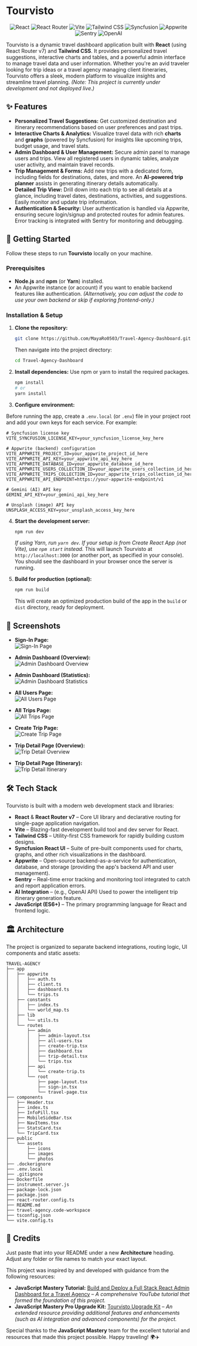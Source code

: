 # Tourvisto
<!-- Tech Stack Badges -->
<p align="center">
  <img alt="React" src="https://img.shields.io/badge/React-61DAFB?style=for-the-badge&logo=react&logoColor=white" />
  <img alt="React Router" src="https://img.shields.io/badge/React%20Router-v7.0.0-CA4245?style=for-the-badge&logo=react-router&logoColor=white" />
  <img alt="Vite" src="https://img.shields.io/badge/Vite-646CFF?style=for-the-badge&logo=vite&logoColor=white" />
  <img alt="Tailwind CSS" src="https://img.shields.io/badge/Tailwind_CSS-38B2AC?style=for-the-badge&logo=tailwind-css&logoColor=white" />
  <img alt="Syncfusion" src="https://img.shields.io/badge/Syncfusion-0078D4?style=for-the-badge&logo=syncfusion&logoColor=white" />
  <img alt="Appwrite" src="https://img.shields.io/badge/Appwrite-000000?style=for-the-badge&logo=appwrite&logoColor=white" />
  <img alt="Sentry" src="https://img.shields.io/badge/Sentry-000000?style=for-the-badge&logo=sentry&logoColor=white" />
  <img alt="OpenAI" src="https://img.shields.io/badge/OpenAI-000000?style=for-the-badge&logo=openai&logoColor=white" />
</p>

Tourvisto is a dynamic travel dashboard application built with **React** (using React Router v7) and **Tailwind CSS**. It provides personalized travel suggestions, interactive charts and tables, and a powerful admin interface to manage travel data and user information. Whether you're an avid traveler looking for trip ideas or a travel agency managing client itineraries, Tourvisto offers a sleek, modern platform to visualize insights and streamline travel planning. *(Note: This project is currently under development and not deployed live.)*

## ✨ Features

- **Personalized Travel Suggestions:** Get customized destination and itinerary recommendations based on user preferences and past trips.
- **Interactive Charts & Analytics:** Visualize travel data with rich **charts** and **graphs** (powered by Syncfusion) for insights like upcoming trips, budget usage, and travel stats.
- **Admin Dashboard & User Management:** Secure admin panel to manage users and trips. View all registered users in dynamic tables, analyze user activity, and maintain travel records.
- **Trip Management & Forms:** Add new trips with a dedicated form, including fields for destinations, dates, and more. An **AI-powered trip planner** assists in generating itinerary details automatically.
- **Detailed Trip View:** Drill down into each trip to see all details at a glance, including travel dates, destinations, activities, and suggestions. Easily monitor and update trip information.
- **Authentication & Security:** User authentication is handled via Appwrite, ensuring secure login/signup and protected routes for admin features. Error tracking is integrated with Sentry for monitoring and debugging.

## 🚀 Getting Started

Follow these steps to run **Tourvisto** locally on your machine.

### Prerequisites
- **Node.js** and **npm** (or **Yarn**) installed.
- An Appwrite instance (or account) if you want to enable backend features like authentication. *(Alternatively, you can adjust the code to use your own backend or skip if exploring frontend-only.)*

### Installation & Setup

1. **Clone the repository:**
   ```bash
   git clone https://github.com/MayaRo0503/Travel-Agency-Dashboard.git
   ```
   Then navigate into the project directory:
   ```bash
   cd Travel-Agency-Dashboard
   ```

2. **Install dependencies:** Use npm or yarn to install the required packages.
   ```bash
   npm install
   # or
   yarn install
   ```

3. **Configure environment:**

Before running the app, create a `.env.local` (or `.env`) file in your project root and add your own keys for each service. For example:

```dotenv
# Syncfusion license key
VITE_SYNCFUSION_LICENSE_KEY=your_syncfusion_license_key_here

# Appwrite (backend) configuration
VITE_APPWRITE_PROJECT_ID=your_appwrite_project_id_here
VITE_APPWRITE_API_KEY=your_appwrite_api_key_here
VITE_APPWRITE_DATABASE_ID=your_appwrite_database_id_here
VITE_APPWRITE_USERS_COLLECTION_ID=your_appwrite_users_collection_id_here
VITE_APPWRITE_TRIPS_COLLECTION_ID=your_appwrite_trips_collection_id_here
VITE_APPWRITE_API_ENDPOINT=https://your-appwrite-endpoint/v1

# Gemini (AI) API key
GEMINI_API_KEY=your_gemini_api_key_here

# Unsplash (image) API key
UNSPLASH_ACCESS_KEY=your_unsplash_access_key_here
```

4. **Start the development server:** 
   ```bash
   npm run dev
   ```
   *If using Yarn, run `yarn dev`. If your setup is from Create React App (not Vite), use `npm start` instead.* This will launch Tourvisto at `http://localhost:3000` (or another port, as specified in your console). You should see the dashboard in your browser once the server is running.

5. **Build for production (optional):**
   ```bash
   npm run build
   ```
   This will create an optimized production build of the app in the `build` or `dist` directory, ready for deployment.
## 📸 Screenshots

- **Sign-In Page:**  
  ![Sign-In Page](https://i.postimg.cc/MZFjjgGk/sign-in-page.png)

- **Admin Dashboard (Overview):**  
  ![Admin Dashboard Overview](https://i.postimg.cc/SsZYdv7M/dashboard-admin.png)

- **Admin Dashboard (Statistics):**  
  ![Admin Dashboard Statistics](https://i.postimg.cc/bJY2QhbP/dashboard-down-admin.png)

- **All Users Page:**  
  ![All Users Page](https://i.postimg.cc/1zQF363f/all-users-page.png)

- **All Trips Page:**  
  ![All Trips Page](https://i.postimg.cc/02KKGZ6z/trips-page.png)

- **Create Trip Page:**  
  ![Create Trip Page](https://i.postimg.cc/DzPXJZS5/create-trip-page.png)

- **Trip Detail Page (Overview):**  
  ![Trip Detail Overview](https://i.postimg.cc/SRJ2vfDt/trip-detail-page.png)

- **Trip Detail Page (Itinerary):**  
  ![Trip Detail Itinerary](https://i.postimg.cc/1X2nhVdR/trip-detail-down-page.png)

## 🛠 Tech Stack

Tourvisto is built with a modern web development stack and libraries:

- **React** & **React Router v7** – Core UI library and declarative routing for single-page application navigation.
- **Vite** – Blazing-fast development build tool and dev server for React.
- **Tailwind CSS** – Utility-first CSS framework for rapidly building custom designs.
- **Syncfusion React UI** – Suite of pre-built components used for charts, graphs, and other rich visualizations in the dashboard.
- **Appwrite** – Open-source backend-as-a-service for authentication, database, and storage (providing the app's backend API and user management).
- **Sentry** – Real-time error tracking and monitoring tool integrated to catch and report application errors.
- **AI Integration** – (e.g., OpenAI API) Used to power the intelligent trip itinerary generation feature.
- **JavaScript (ES6+)** – The primary programming language for React and frontend logic.

## 🏛️ Architecture

The project is organized to separate backend integrations, routing logic, UI components and static assets:

```plaintext
TRAVEL-AGENCY
├── app
│   ├── appwrite
│   │   ├── auth.ts
│   │   ├── client.ts
│   │   ├── dashboard.ts
│   │   └── trips.ts
│   ├── constants
│   │   ├── index.ts
│   │   └── world_map.ts
│   ├── lib
│   │   └── utils.ts
│   └── routes
│       ├── admin
│       │   ├── admin-layout.tsx
│       │   ├── all-users.tsx
│       │   ├── create-trip.tsx
│       │   ├── dashboard.tsx
│       │   ├── trip-detail.tsx
│       │   └── trips.tsx
│       ├── api
│       │   └── create-trip.ts
│       └── root
│           ├── page-layout.tsx
│           ├── sign-in.tsx
│           └── travel-page.tsx
├── components
│   ├── Header.tsx
│   ├── index.ts
│   ├── InfoPill.tsx
│   ├── MobileSideBar.tsx
│   ├── NavItems.tsx
│   ├── StatsCard.tsx
│   └── TripCard.tsx
├── public
│   └── assets
│       ├── icons
│       ├── images
│       └── photos
├── .dockerignore
├── .env.local
├── .gitignore
├── Dockerfile
├── instrument.server.js
├── package-lock.json
├── package.json
├── react-router.config.ts
├── README.md
├── travel-agency.code-workspace
├── tsconfig.json
└── vite.config.ts
```

## 🙏 Credits

Just paste that into your README under a new **Architecture** heading. Adjust any folder or file names to match your exact layout.

This project was inspired by and developed with guidance from the following resources:

- **JavaScript Mastery Tutorial:** [Build and Deploy a Full Stack React Admin Dashboard for a Travel Agency](https://www.youtube.com/watch?v=xZ1ba-RLrjo) – *A comprehensive YouTube tutorial that formed the foundation of this project.*
- **JavaScript Mastery Pro Upgrade Kit:** [Tourvisto Upgrade Kit](https://jsm.dev/tourvisto-upgrade) – *An extended resource providing additional features and enhancements (such as AI integration and advanced components) for the project.*

Special thanks to the **JavaScript Mastery** team for the excellent tutorial and resources that made this project possible. Happy traveling! 🌍✈️
